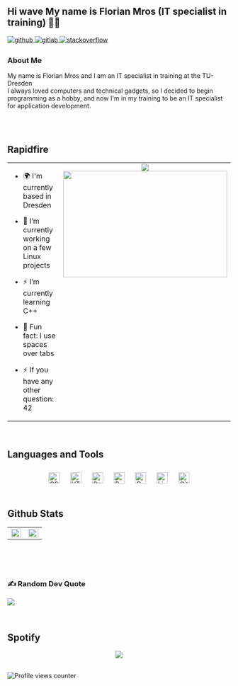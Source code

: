 ## Hi wave My name is Florian Mros (IT specialist in training) 👨‍💻


<a href="https://github.com/floork" target="_blank">
<img src=https://img.shields.io/badge/github-%2324292e.svg?&style=for-the-badge&logo=github&logoColor=white alt=github style="margin-bottom: 5px;" />
</a>
<a href="https://gitlab.com/floork" target="_blank">
<img src=https://img.shields.io/badge/gitlab-330F63.svg?&style=for-the-badge&logo=gitlab&logoColor=white alt=gitlab style="margin-bottom: 5px;" />
</a>
<a href="https://stackoverflow.com/users/14971571/floork" target="_blank">
<img src=https://img.shields.io/badge/stackoverflow-%23F28032.svg?&style=for-the-badge&logo=stackoverflow&logoColor=white alt=stackoverflow style="margin-bottom: 5px;" />
</a>




### About Me
My name is Florian Mros and I am an IT specialist in training at the TU-Dresden<br>
I always loved computers and technical gadgets, so I decided to begin programming as a hobby, and now I'm in my training to be an IT specialist for application development.
<br><br>


<br/>


## Rapidfire
<table><tr><td valign="top" width="50%">

 - 🌍 I'm currently based in Dresden


 - 🔭 I’m currently working on a few Linux projects


 - ⚡ I’m currently learning C++


 - 🌱 Fun fact: I use spaces over tabs

  
 - ⚡  If you have any other question: 42
  

</td><td valign="top" width="50%">

<div align="center">
<img src="https://readme-typing-svg.herokuapp.com?font=Orbitron&size=40&color=%2379A500&height=67&duration=3000&center=true&lines=%F0%9F%85%B6%F0%9F%86%81%F0%9F%85%B4%F0%9F%85%B4%F0%9F%86%83%F0%9F%85%B8%F0%9F%85%BD%F0%9F%85%B6%F0%9F%86%82" />
<img src="https://c.tenor.com/p7IgwS17V0sAAAAC/rtj-rick-and-morty.gif" height="240" width="370">
</div>


</td></tr></table>

<br/>


## Languages and Tools
<div align="center">
<a href="https://www.w3schools.com/css/" target="_blank"><img style="margin: 10px" src="https://profilinator.rishav.dev/skills-assets/css3-original-wordmark.svg" alt="CSS3" height="25" /></a>
<a href="https://en.wikipedia.org/wiki/HTML5" target="_blank"><img style="margin: 10px" src="https://profilinator.rishav.dev/skills-assets/html5-original-wordmark.svg" alt="HTML5" height="25" /></a>
<a href="https://www.cplusplus.com/" target="_blank"><img style="margin: 10px" src="https://profilinator.rishav.dev/skills-assets/cplusplus-original.svg" alt="C++" height="25" /></a>
<a href="https://www.python.org/" target="_blank"><img style="margin: 10px" src="https://profilinator.rishav.dev/skills-assets/python-original.svg" alt="Python" height="25" /></a>
<a href="https://www.gnu.org/software/bash/" target="_blank"><img style="margin: 10px" src="https://profilinator.rishav.dev/skills-assets/gnu_bash-icon.svg" alt="Bash" height="25" /></a>
<a href="https://www.linux.org/" target="_blank"><img style="margin: 10px" src="https://profilinator.rishav.dev/skills-assets/linux-original.svg" alt="Linux" height="25" /></a>
<a href="https://github.com/" target="_blank"><img style="margin: 10px" src="https://profilinator.rishav.dev/skills-assets/git-scm-icon.svg" alt="Git" height="25" /></a>
</div>

<br/>


## Github Stats
<table><tr><td valign="top" width="50%">

<img src="https://github-readme-stats.vercel.app/api?username=floork&show_icons=true&theme=dark&count_private=true&hide_border=true" align="left" style="width: 100%" />

</td><td valign="top" width="50%">

<img src="https://github-readme-stats.vercel.app/api/top-langs/?username=floork&hide_border=true&layout=compact&theme=dark" align="left" style="width: 100%" />

</td></tr></table>

<br/>


<br/>

<br/>


### ✍️ Random Dev Quote
![](https://quotes-github-readme.vercel.app/api?type=horizontal&theme=radical)

<br/>

## Spotify
<div align="center"><img src="https://spotify-github-profile.vercel.app/api/view?uid=mrosflorian1&cover_image=true&theme=default&show_offline=false&background_color=121212" /></div>

<br/>

![Profile views counter](https://komarev.com/ghpvc/?username=floork&&style=flat-square)
